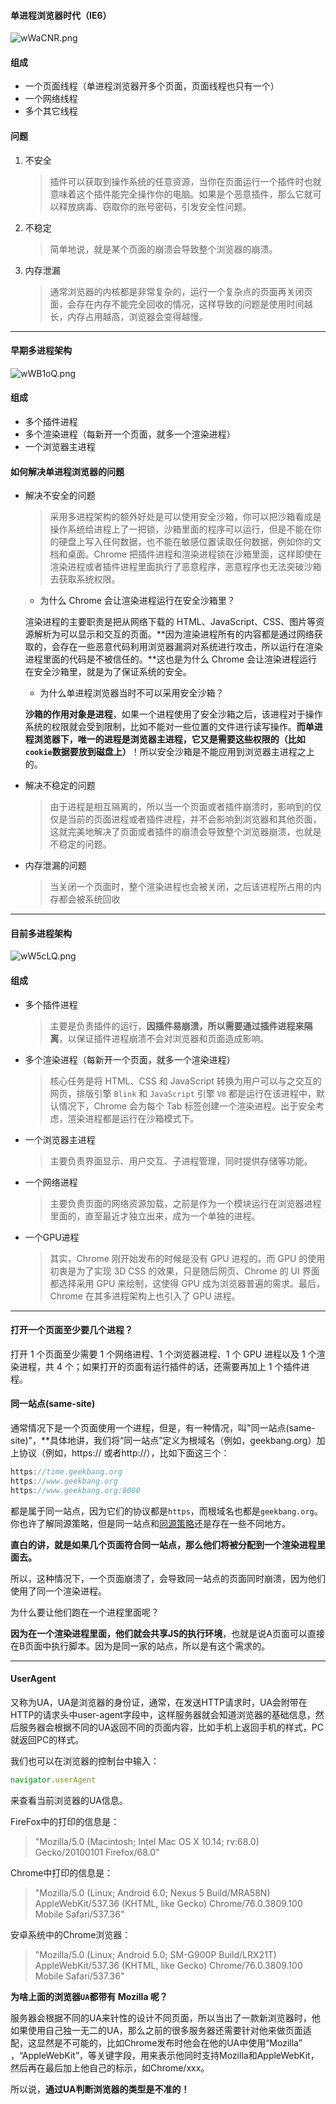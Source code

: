 #### 单进程浏览器时代（IE6）

![wWaCNR.png](https://s1.ax1x.com/2020/09/17/wWaCNR.png)

#### 组成

* 一个页面线程（单进程浏览器开多个页面，页面线程也只有一个）
* 一个网络线程
* 多个其它线程

#### 问题

1. 不安全

   > 插件可以获取到操作系统的任意资源，当你在页面运行一个插件时也就意味着这个插件能完全操作你的电脑。如果是个恶意插件，那么它就可以释放病毒、窃取你的账号密码，引发安全性问题。

2. 不稳定

   > 简单地说，就是某个页面的崩溃会导致整个浏览器的崩溃。

3. 内存泄漏

   > 通常浏览器的内核都是非常复杂的，运行一个复杂点的页面再关闭页面，会存在内存不能完全回收的情况，这样导致的问题是使用时间越长，内存占用越高，浏览器会变得越慢。

---

#### 早期多进程架构

![wWB1oQ.png](https://s1.ax1x.com/2020/09/17/wWB1oQ.png)

#### 组成

* 多个插件进程
* 多个渲染进程（每新开一个页面，就多一个渲染进程）
* 一个浏览器主进程

#### 如何解决单进程浏览器的问题

* 解决不安全的问题

  > 采用多进程架构的额外好处是可以使用安全沙箱，你可以把沙箱看成是操作系统给进程上了一把锁，沙箱里面的程序可以运行，但是不能在你的硬盘上写入任何数据，也不能在敏感位置读取任何数据，例如你的文档和桌面。Chrome 把插件进程和渲染进程锁在沙箱里面，这样即使在渲染进程或者插件进程里面执行了恶意程序，恶意程序也无法突破沙箱去获取系统权限。

  * 为什么 Chrome 会让渲染进程运行在安全沙箱里？

  渲染进程的主要职责是把从网络下载的 HTML、JavaScript、CSS、图片等资源解析为可以显示和交互的页面。**因为渲染进程所有的内容都是通过网络获取的，会存在一些恶意代码利用浏览器漏洞对系统进行攻击，所以运行在渲染进程里面的代码是不被信任的。**这也是为什么 Chrome 会让渲染进程运行在安全沙箱里，就是为了保证系统的安全。

  * 为什么单进程浏览器当时不可以采用安全沙箱？

  **沙箱的作用对象是进程**，如果一个进程使用了安全沙箱之后，该进程对于操作系统的权限就会受到限制，比如不能对一些位置的文件进行读写操作。**而单进程浏览器下，唯一的进程是浏览器主进程，它又是需要这些权限的（比如 `cookie`数据要放到磁盘上）**！所以安全沙箱是不能应用到浏览器主进程之上的。

* 解决不稳定的问题

  > 由于进程是相互隔离的，所以当一个页面或者插件崩溃时，影响到的仅仅是当前的页面进程或者插件进程，并不会影响到浏览器和其他页面，这就完美地解决了页面或者插件的崩溃会导致整个浏览器崩溃，也就是不稳定的问题。

* 内存泄漏的问题

  > 当关闭一个页面时，整个渲染进程也会被关闭，之后该进程所占用的内存都会被系统回收

---

#### 目前多进程架构

![wW5cLQ.png](https://s1.ax1x.com/2020/09/17/wW5cLQ.png)

#### 组成

* 多个插件进程

  > 主要是负责插件的运行，**因插件易崩溃，所以需要通过插件进程来隔离**，以保证插件进程崩溃不会对浏览器和页面造成影响。

* 多个渲染进程（每新开一个页面，就多一个渲染进程）

  > 核心任务是将 HTML、CSS 和 JavaScript 转换为用户可以与之交互的网页，排版引擎 `Blink` 和 `JavaScript` 引擎 `V8` 都是运行在该进程中，默认情况下，Chrome 会为每个 Tab 标签创建一个渲染进程。出于安全考虑，渲染进程都是运行在沙箱模式下。

* 一个浏览器主进程

  >  主要负责界面显示、用户交互、子进程管理，同时提供存储等功能。

* 一个网络进程

  > 主要负责页面的网络资源加载，之前是作为一个模块运行在浏览器进程里面的，直至最近才独立出来，成为一个单独的进程。

* 一个GPU进程

  > 其实，Chrome 刚开始发布的时候是没有 GPU 进程的。而 GPU 的使用初衷是为了实现 3D CSS 的效果，只是随后网页、Chrome 的 UI 界面都选择采用 GPU 来绘制，这使得 GPU 成为浏览器普遍的需求。最后，Chrome 在其多进程架构上也引入了 GPU 进程。

---

#### 打开一个页面至少要几个进程？

打开 1 个页面至少需要 1 个网络进程、1 个浏览器进程、1 个 GPU 进程以及 1 个渲染进程，共 4 个；如果打开的页面有运行插件的话，还需要再加上 1 个插件进程。

#### 同一站点(same-site)

通常情况下是一个页面使用一个进程，但是，有一种情况，叫"同一站点(same-site)"，**具体地讲，我们将“同一站点”定义为根域名（例如，geekbang.org）加上协议（例如，https:// 或者http://），比如下面这三个：

```javascript
https://time.geekbang.org
https://www.geekbang.org
https://www.geekbang.org:8080
```

都是属于同一站点，因为它们的协议都是`https`，而根域名也都是`geekbang.org`。你也许了解同源策略，但是同一站点和[同源策略]([https://github.com/Hanqing1996/cross-domain-learning#%E6%B5%8F%E8%A7%88%E5%99%A8%E7%9A%84%E5%90%8C%E6%BA%90%E7%AD%96%E7%95%A5](https://github.com/Hanqing1996/cross-domain-learning#浏览器的同源策略))还是存在一些不同地方。

**直白的讲，就是如果几个页面符合同一站点，那么他们将被分配到一个渲染进程里面去。**

所以，这种情况下，一个页面崩溃了，会导致同一站点的页面同时崩溃，因为他们使用了同一个渲染进程。

为什么要让他们跑在一个进程里面呢？

**因为在一个渲染进程里面，他们就会共享JS的执行环境**，也就是说A页面可以直接在B页面中执行脚本。因为是同一家的站点，所以是有这个需求的。

---

#### UserAgent

又称为UA，UA是浏览器的身份证，通常，在发送HTTP请求时，UA会附带在HTTP的请求头中user-agent字段中，这样服务器就会知道浏览器的基础信息，然后服务器会根据不同的UA返回不同的页面内容，比如手机上返回手机的样式，PC就返回PC的样式。



我们也可以在浏览器的控制台中输入：

```javascript
navigator.userAgent
```

来查看当前浏览器的UA信息。



FireFox中的打印的信息是：

> "Mozilla/5.0 (Macintosh; Intel Mac  OS X 10.14; rv:68.0) Gecko/20100101 Firefox/68.0"

Chrome中打印的信息是：

> "Mozilla/5.0 (Linux; Android 6.0; Nexus 5 Build/MRA58N) AppleWebKit/537.36 (KHTML, like Gecko) Chrome/76.0.3809.100 Mobile Safari/537.36"

安卓系统中的Chrome浏览器：

> "Mozilla/5.0 (Linux; Android 5.0; SM-G900P Build/LRX21T) AppleWebKit/537.36 (KHTML, like Gecko) Chrome/76.0.3809.100 Mobile Safari/537.36"



**为啥上面的浏览器`UA`都带有 Mozilla 呢？**

服务器会根据不同的UA来针性的设计不同页面，所以当出了一款新浏览器时，他如果使用自己独一无二的UA，那么之前的很多服务器还需要针对他来做页面适配，这显然是不可能的，比如Chrome发布时他会在他的UA中使用“Mozilla” ，“AppleWebKit”，等关键字段，用来表示他同时支持Mozilla和AppleWebKit，然后再在最后加上他自己的标示，如Chrome/xxx。



所以说，**通过UA判断浏览器的类型是不准的！**

